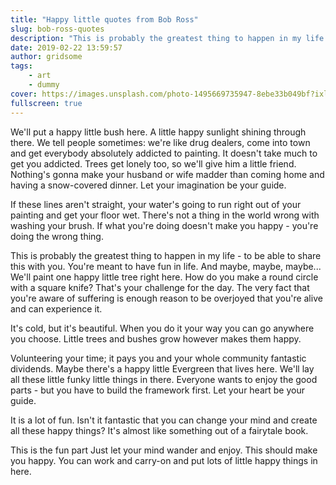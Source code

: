 ```yaml
---
title: "Happy little quotes from Bob Ross"
slug: bob-ross-quotes
description: "This is probably the greatest thing to happen in my life - to be able to share this with you."
date: 2019-02-22 13:59:57
author: gridsome
tags:
    - art
    - dummy
cover: https://images.unsplash.com/photo-1495669735947-8ebe33b049bf?ixlib=rb-1.2.1&ixid=eyJhcHBfaWQiOjEyMDd9&auto=format&fit=crop&w=1920&h=1080&q=80
fullscreen: true
---
```


We'll put a happy little bush here. A little happy sunlight shining through there. We tell people sometimes: we're like drug dealers, come into town and get everybody absolutely addicted to painting. It doesn't take much to get you addicted. Trees get lonely too, so we'll give him a little friend. Nothing's gonna make your husband or wife madder than coming home and having a snow-covered dinner. Let your imagination be your guide.

If these lines aren't straight, your water's going to run right out of your painting and get your floor wet. There's not a thing in the world wrong with washing your brush. If what you're doing doesn't make you happy - you're doing the wrong thing.

This is probably the greatest thing to happen in my life - to be able to share this with you. You're meant to have fun in life. And maybe, maybe, maybe... We'll paint one happy little tree right here. How do you make a round circle with a square knife? That's your challenge for the day. The very fact that you're aware of suffering is enough reason to be overjoyed that you're alive and can experience it.

It's cold, but it's beautiful. When you do it your way you can go anywhere you choose. Little trees and bushes grow however makes them happy.

Volunteering your time; it pays you and your whole community fantastic dividends. Maybe there's a happy little Evergreen that lives here. We'll lay all these little funky little things in there. Everyone wants to enjoy the good parts - but you have to build the framework first. Let your heart be your guide.

It is a lot of fun. Isn't it fantastic that you can change your mind and create all these happy things? It's almost like something out of a fairytale book.

This is the fun part Just let your mind wander and enjoy. This should make you happy. You can work and carry-on and put lots of little happy things in here.
